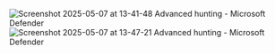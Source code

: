 ![Screenshot 2025-05-07 at 13-41-48 Advanced hunting - Microsoft Defender](https://github.com/user-attachments/assets/9416e72b-ae1c-4365-b8b9-e77683ab6688)
![Screenshot 2025-05-07 at 13-47-21 Advanced hunting - Microsoft Defender](https://github.com/user-attachments/assets/e0bb63bb-53db-44d1-9179-a66874105026)
